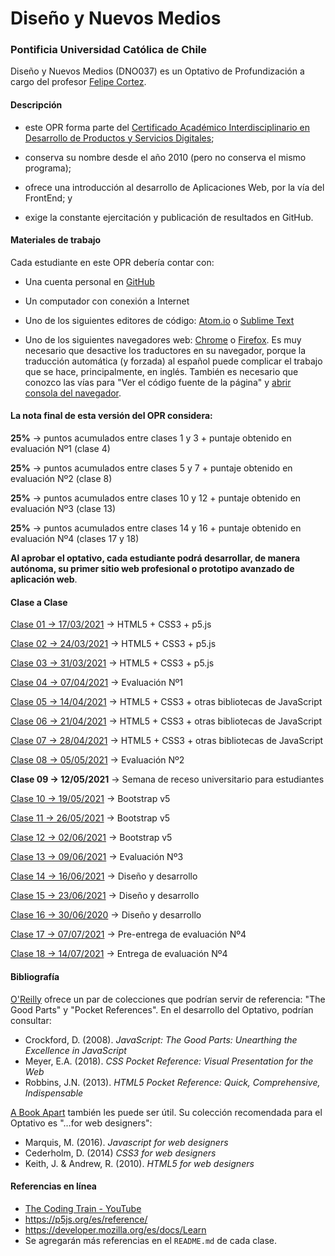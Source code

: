 # Diseño y Nuevos Medios

### Pontificia Universidad Católica de Chile

Diseño y Nuevos Medios (DNO037) es un Optativo de Profundización a cargo del profesor [Felipe Cortez](https://faco.cl/).

#### Descripción

- este OPR forma parte del [Certificado Académico Interdisciplinario en Desarrollo de Productos y Servicios Digitales](http://formaciongeneral.uc.cl/certificados-academicos/interdisciplinarios/725-desarrollo-de-productos-y-servicios-digitales);

- conserva su nombre desde el año 2010 (pero no conserva el mismo programa);

- ofrece una introducción al desarrollo de Aplicaciones Web, por la vía del FrontEnd; y

- exige la constante ejercitación y publicación de resultados en GitHub.


#### Materiales de trabajo

Cada estudiante en este OPR debería contar con:

- Una cuenta personal en [GitHub](https://github.com/join)

- Un computador con conexión a Internet

- Uno de los siguientes editores de código: [Atom.io](https://atom.io/) o [Sublime Text](https://www.sublimetext.com/)

- Uno de los siguientes navegadores web: [Chrome](https://www.google.com/intl/es-419/chrome/) o [Firefox](https://www.mozilla.org/es-CL/firefox/new/). Es muy necesario que desactive los traductores en su navegador, porque la traducción automática (y forzada) al español puede complicar el trabajo que se hace, principalmente, en inglés. También es necesario que conozco las vías para "Ver el código fuente de la página" y [abrir consola del navegador](https://transferwise.com/es/help/articles/2954851/como-abrir-la-consola-de-tu-navegador).


#### La nota final de esta versión del OPR considera:  

**25%** → puntos acumulados entre clases 1 y 3 + puntaje obtenido en evaluación Nº1 (clase 4)

**25%** → puntos acumulados entre clases 5 y 7 + puntaje obtenido en evaluación Nº2 (clase 8)

**25%** → puntos acumulados entre clases 10 y 12 + puntaje obtenido en evaluación Nº3 (clase 13)

**25%** → puntos acumulados entre clases 14 y 16 + puntaje obtenido en evaluación Nº4 (clases 17 y 18)


**Al aprobar el optativo, cada estudiante podrá desarrollar, de manera autónoma, su primer sitio web profesional o prototipo avanzado de aplicación web**.


#### Clase a Clase

[Clase 01 → 17/03/2021](https://github.com/profesorfaco/dno037-2021/tree/main/clase-01) → HTML5 + CSS3 + p5.js

[Clase 02 → 24/03/2021](https://github.com/profesorfaco/dno037-2021/tree/main/clase-02) → HTML5 + CSS3 + p5.js

[Clase 03 → 31/03/2021](https://github.com/profesorfaco/dno037-2021/tree/main/clase-03) → HTML5 + CSS3 + p5.js

[Clase 04 → 07/04/2021](https://github.com/profesorfaco/dno037-2021/tree/main/clase-04) → Evaluación Nº1

[Clase 05 → 14/04/2021](https://github.com/profesorfaco/dno037-2021/tree/main/clase-05) → HTML5 + CSS3 + otras bibliotecas de JavaScript

[Clase 06 → 21/04/2021](https://github.com/profesorfaco/dno037-2021/tree/main/clase-06) → HTML5 + CSS3 + otras bibliotecas de JavaScript

[Clase 07 → 28/04/2021](https://github.com/profesorfaco/dno037-2021/tree/main/clase-07) → HTML5 + CSS3 + otras bibliotecas de JavaScript

[Clase 08 → 05/05/2021](https://github.com/profesorfaco/dno037-2021/tree/main/clase-08) → Evaluación Nº2

**Clase 09 → 12/05/2021** → Semana de receso universitario para estudiantes

[Clase 10 → 19/05/2021](https://github.com/profesorfaco/dno037-2021/tree/main/clase-10) → Bootstrap v5

[Clase 11 → 26/05/2021](https://github.com/profesorfaco/dno037-2021/tree/main/clase-11) → Bootstrap v5

[Clase 12 → 02/06/2021](https://github.com/profesorfaco/dno037-2021/tree/main/clase-12) → Bootstrap v5

[Clase 13 → 09/06/2021](https://github.com/profesorfaco/dno037-2021/tree/main/clase-13) → Evaluación Nº3

[Clase 14 → 16/06/2021](https://github.com/profesorfaco/dno037-2021/tree/main/clase-14) → Diseño y desarrollo

[Clase 15 → 23/06/2021](https://github.com/profesorfaco/dno037-2021/tree/main/clase-15) → Diseño y desarrollo

[Clase 16 → 30/06/2020](https://github.com/profesorfaco/dno037-2021/tree/main/clase-16) → Diseño y desarrollo

[Clase 17 → 07/07/2021](https://github.com/profesorfaco/dno037-2021/tree/main/clase-17) → Pre-entrega de evaluación Nº4

[Clase 18 → 14/07/2021](https://github.com/profesorfaco/dno037-2021/tree/main/clase-18) → Entrega de evaluación Nº4


#### Bibliografía

[O'Reilly](http://shop.oreilly.com/) ofrece un par de colecciones que podrían servir de referencia: "The Good Parts" y "Pocket References". En el desarrollo del Optativo, podrían consultar: 

- Crockford, D. (2008). *JavaScript: The Good Parts: Unearthing the Excellence in JavaScript*
- Meyer, E.A. (2018). *CSS Pocket Reference: Visual Presentation for the Web*
- Robbins, J.N. (2013). *HTML5 Pocket Reference: Quick, Comprehensive, Indispensable*

[A Book Apart](https://abookapart.com/) también les puede ser útil. Su colección recomendada para el Optativo es "…for web designers":

- Marquis, M. (2016). *Javascript for web designers*
- Cederholm, D. (2014) *CSS3 for web designers*
- Keith, J. & Andrew, R. (2010). *HTML5 for web designers*

#### Referencias en línea

- [The Coding Train - YouTube](https://www.youtube.com/channel/UCvjgXvBlbQiydffZU7m1_aw)
- https://p5js.org/es/reference/
- https://developer.mozilla.org/es/docs/Learn
- Se agregarán más referencias en el `README.md` de cada clase.
